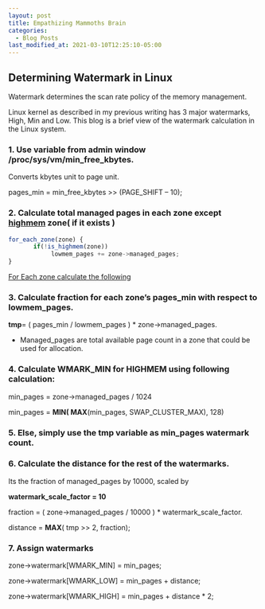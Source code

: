 ```yaml
---
layout: post
title: Empathizing Mammoths Brain
categories:
  - Blog Posts
last_modified_at: 2021-03-10T12:25:10-05:00
---
```


<script type="text/x-mathjax-config"> MathJax.Hub.Config({ TeX: { equationNumbers: { autoNumber: "all" } } }); </script>
  <script type="text/x-mathjax-config">
         MathJax.Hub.Config({
           tex2jax: {
             inlineMath: [ ['$','$'], ["\\(","\\)"] ],
             processEscapes: true
           }
         });
  </script>
  <script src="https://cdnjs.cloudflare.com/ajax/libs/mathjax/2.7.1/MathJax.js?config=TeX-MML-AM_CHTML" type="text/javascript"></script>
  
## Determining Watermark in Linux 
Watermark determines the scan rate policy of the memory management.

Linux kernel as described in my previous writing has 3 major watermarks, High, Min and Low.  This blog is a brief view of the watermark calculation in the Linux system.


### 1. Use variable from admin window /proc/sys/vm/min_free_kbytes.

Converts kbytes unit to page unit.

pages_min = min_free_kbytes >> (PAGE_SHIFT – 10);

### 2. Calculate total managed pages in each zone except [highmem](https://linux-mm.org/HighMemory/)  zone( if it exists )

> 
``` js
for_each_zone(zone) {
       if(!is_highmem(zone))
            lowmem_pages += zone->managed_pages;
}
```


<u>For Each zone calculate the following</u>


### 3. Calculate fraction for each zone’s pages_min with respect to lowmem_pages.
**tmp**= ( pages_min / lowmem_pages ) * zone->managed_pages.
- Managed_pages are total available page count in a zone that could be used for allocation.

### 4. Calculate WMARK_MIN for HIGHMEM using following calculation:
min_pages = zone->managed_pages  /  1024

min_pages = **MIN( MAX**(min_pages, SWAP_CLUSTER_MAX), 128)

### 5. Else, simply use the tmp variable as min_pages watermark count.

### 6. Calculate the distance for the rest of the watermarks.
Its the fraction of managed_pages by 10000, scaled by

**watermark_scale_factor = 10**

fraction = ( zone->managed_pages / 10000 )  * watermark_scale_factor.

distance = **MAX**( tmp >> 2,  fraction);

### 7. Assign watermarks
zone->watermark[WMARK_MIN] = min_pages;

zone->watermark[WMARK_LOW] = min_pages + distance;

zone->watermark[WMARK_HIGH] = min_pages + distance * 2;




